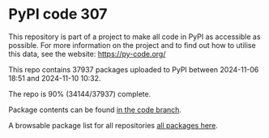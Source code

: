 # PyPI code 307

This repository is part of a project to make all code in PyPI as accessible as possible. For more information 
on the project and to find out how to utilise this data, see the website: https://py-code.org/

This repo contains 37937 packages uploaded to PyPI between 
2024-11-06 18:51 and 2024-11-10 10:32.

The repo is 90% (34144/37937) complete.

Package contents can be found [in the code branch](https://github.com/pypi-data/pypi-mirror-307/tree/code/packages).

A browsable package list for all repositories [all packages here](https://py-code.org/repositories/pypi-mirror-307).



